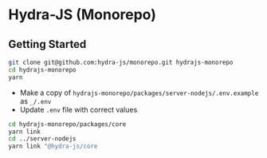 # Hydra-JS (Monorepo)

## Getting Started

```bash
git clone git@github.com:hydra-js/monorepo.git hydrajs-monorepo
cd hydrajs-monorepo
yarn
```

- Make a copy of `hydrajs-monorepo/packages/server-nodejs/.env.example` as `_/.env`
- Update `.env` file with correct values

```bash
cd hydrajs-monorepo/packages/core
yarn link
cd ../server-nodejs
yarn link "@hydra-js/core
```
